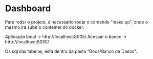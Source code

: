 # Dashboard

Para rodar o projeto, é necessário rodar o comando "make up", onde o mesmo irá subir o conteiner do docker.

Aplicação local -> http://localhost:8005/
Acessar o banco -> http://localhost:8080/

Os sql das tabelas, está dentro da pasta "Docs/Banco de Dados".
